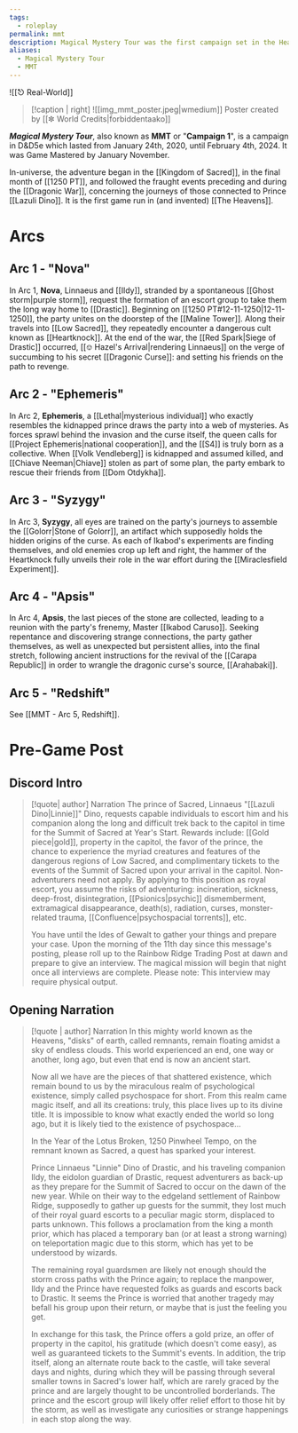 ```yaml
---
tags:
  - roleplay
permalink: mmt
description: Magical Mystery Tour was the first campaign set in the Heavens, concerning the S4 and their attempt to rescue the kidnapped Prince of Sacred.
aliases:
  - Magical Mystery Tour
  - MMT
---
```

![[⎋ Real-World]]

>[!caption | right] 
>![[img_mmt_poster.jpeg|wmedium]] Poster created by [[✼ World Credits|forbiddentaako]]

***Magical Mystery Tour***, also known as **MMT** or "**Campaign 1**", is a campaign in D&D5e which lasted from January 24th, 2020, until February 4th, 2024. It was Game Mastered by January November. 

In-universe, the adventure began in the [[Kingdom of Sacred]], in the final month of [[1250 PT]], and followed the fraught events preceding and during the [[Dragonic War]], concerning the journeys of those connected to Prince [[Lazuli Dino]]. It is the first game run in (and invented) [[The Heavens]].

# Arcs
## Arc 1 - "Nova"
In Arc 1, **Nova**, Linnaeus and [[Ildy]], stranded by a spontaneous [[Ghost storm|purple storm]], request the formation of an escort group to take them the long way home to [[Drastic]]. Beginning on [[1250 PT#12-11-1250|12-11-1250]], the party unites on the doorstep of the [[Maline Tower]]. Along their travels into [[Low Sacred]], they repeatedly encounter a dangerous cult known as [[Heartknock]]. At the end of the war, the [[Red Spark|Siege of Drastic]] occurred, [[⎊ Hazel's Arrival|rendering Linnaeus]] on the verge of succumbing to his secret [[Dragonic Curse]]: and setting his friends on the path to revenge.
## Arc 2 - "Ephemeris"
In Arc 2, **Ephemeris**, a [[Lethal|mysterious individual]] who exactly resembles the kidnapped prince draws the party into a web of mysteries. As forces sprawl behind the invasion and the curse itself, the queen calls for [[Project Ephemeris|national cooperation]], and the [[S4]] is truly born as a collective. When [[Volk Vendleberg]] is kidnapped and assumed killed, and [[Chiave Neeman|Chiave]] stolen as part of some plan, the party embark to rescue their friends from [[Dom Otdykha]].
## Arc 3 - "Syzygy"
In Arc 3, **Syzygy**, all eyes are trained on the party's journeys to assemble the [[Golorr|Stone of Golorr]], an artifact which supposedly holds the hidden origins of the curse. As each of Ikabod's experiments are finding themselves, and old enemies crop up left and right, the hammer of the Heartknock fully unveils their role in the war effort during the [[Miraclesfield Experiment]].
## Arc 4 - "Apsis"
In Arc 4, **Apsis**, the last pieces of the stone are collected, leading to a reunion with the party's frenemy, Master [[Ikabod Caruso]]. Seeking repentance and discovering strange connections, the party gather themselves, as well as unexpected but persistent allies, into the final stretch, following ancient instructions for the revival of the [[Carapa Republic]] in order to wrangle the dragonic curse's source, [[Arahabaki]].
## Arc 5 - "Redshift"
See [[MMT - Arc 5, Redshift]].
# Pre-Game Post
## Discord Intro
>[!quote| author] Narration
>The prince of Sacred, Linnaeus "[[Lazuli Dino|Linnie]]" Dino, requests capable individuals to escort him and his companion along the long and difficult trek back to the capitol in time for the Summit of Sacred at Year's Start. Rewards include: [[Gold piece|gold]], property in the capitol, the favor of the prince, the chance to experience the myriad creatures and features of the dangerous regions of Low Sacred, and complimentary tickets to the events of the Summit of Sacred upon your arrival in the capitol. Non-adventurers need not apply. By applying to this position as royal escort, you assume the risks of adventuring: incineration, sickness, deep-frost, disintegration, [[Psionics|psychic]] dismemberment, extramagical disappearance, death(s), radiation, curses, monster-related trauma, [[Confluence|psychospacial torrents]], etc.
>
>You have until the Ides of Gewalt to gather your things and prepare your case. Upon the morning of the 11th day since this message's posting, please roll up to the Rainbow Ridge Trading Post at dawn and prepare to give an interview. The magical mission will begin that night once all interviews are complete. Please note: This interview may require physical output.

## Opening Narration
>[!quote | author] Narration
>In this mighty world known as the Heavens, "disks" of earth, called remnants, remain floating amidst a sky of endless clouds. This world experienced an end, one way or another, long ago, but even that end is now an ancient start.
>
>Now all we have are the pieces of that shattered existence, which remain bound to us by the miraculous realm of psychological existence, simply called psychospace for short. From this realm came magic itself, and all its creations: truly, this place lives up to its divine title. It is impossible to know what exactly ended the world so long ago, but it is likely tied to the existence of psychospace...
>
>In the Year of the Lotus Broken, 1250 Pinwheel Tempo, on the remnant known as Sacred, a quest has sparked your interest.
>
>Prince Linnaeus "Linnie" Dino of Drastic, and his traveling companion Ildy, the eidolon guardian of Drastic, request adventurers as back-up as they prepare for the Summit of Sacred to occur on the dawn of the new year. While on their way to the edgeland settlement of Rainbow Ridge, supposedly to gather up guests for the summit, they lost much of their royal guard escorts to a peculiar magic storm, displaced to parts unknown. This follows a proclamation from the king a month prior, which has placed a temporary ban (or at least a strong warning) on teleportation magic due to this storm, which has yet to be understood by wizards.
>
>The remaining royal guardsmen are likely not enough should the storm cross paths with the Prince again; to replace the manpower, Ildy and the Prince have requested folks as guards and escorts back to Drastic. It seems the Prince is worried that another tragedy may befall his group upon their return, or maybe that is just the feeling you get.
>
>In exchange for this task, the Prince offers a gold prize, an offer of property in the capitol, his gratitude (which doesn't come easy), as well as guaranteed tickets to the Summit's events. In addition, the trip itself, along an alternate route back to the castle, will take several days and nights, during which they will be passing through several smaller towns in Sacred's lower half, which are rarely graced by the prince and are largely thought to be uncontrolled borderlands. The prince and the escort group will likely offer relief effort to those hit by the storm, as well as investigate any curiosities or strange happenings in each stop along the way.
